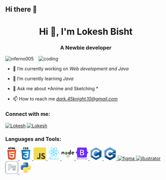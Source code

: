 ## Hi there 👋

<h1 align="center">Hi 👋, I'm Lokesh Bisht</h1>
<h3 align="center">A Newbie developer</h3>
<img align="right" alt="coding" width="400" src="https://imgs.search.brave.com/_gj8BWo1cfYfaGJDMhC6uONhOH_gNtdMVd60rj2sTMw/rs:fit:860:0:0:0/g:ce/aHR0cHM6Ly9tZWRp/YS50ZW5vci5jb20v/eUJKWnRYQ3ZrTGtB/QUFBTS90ZW5zdXJh/LXJpbXVydS5naWY.gif"

<p align="left"> <img src="https://komarev.com/ghpvc/?username=inferno005&label=Profile%20views&color=0e75b6&style=flat" alt="inferno005" /> </p>

- 🔭 I’m currently working on *Web development and Java*

- 🌱 I’m currently learning *Java*

- 💬 Ask me about *Anime and Sketching *

- 📫 How to reach me *dark.45knight.10@gmail.com*

<h3 align="left">Connect with me:</h3>
<p align="left">
<a href="https://instagram.com/dal.gat_eun" target="blank"><img align="center" src="https://raw.githubusercontent.com/rahuldkjain/github-profile-readme-generator/master/src/images/icons/Social/instagram.svg" alt="Lokesh" height="30" width="40" /></a>
<a href="https://www.linkedin.com/in/lokesh-bisht-baa16929a/" target="blank"><img align="center" src="https://imgs.search.brave.com/M5dijkr95ity7LMnp6gynK4yfeJBzzmzci1bSI-e0yM/rs:fit:500:0:0/g:ce/aHR0cHM6Ly9mcmVl/bG9nb3BuZy5jb20v/aW1hZ2VzL2FsbF9p/bWcvMTY1Njk5NDg4/M2xpbmtlZGluLWxv/Z28tdHJhbnNwYXJl/bnQucG5n" alt="Lokesh" height="40" width="40" padding="5" /></a>
</p>
<h3 align="left">Languages and Tools:</h3>
<p align="left"><a href="https://www.w3.org/html/" target="_blank" rel="noreferrer"> <img src="https://raw.githubusercontent.com/devicons/devicon/master/icons/html5/html5-original-wordmark.svg" alt="html5" width="40" height="40"/> </a> <a href="https://www.w3schools.com/css/" target="_blank" rel="noreferrer"> <img src="https://raw.githubusercontent.com/devicons/devicon/master/icons/css3/css3-original-wordmark.svg" alt="css3" width="40" height="40"/> </a><a href="https://developer.mozilla.org/en-US/docs/Web/JavaScript" target="_blank" rel="noreferrer"> <img src="https://raw.githubusercontent.com/devicons/devicon/master/icons/javascript/javascript-original.svg" alt="javascript" width="40" height="40"/> </a><a href="https://reactjs.org/" target="_blank" rel="noreferrer"> <img src="https://raw.githubusercontent.com/devicons/devicon/master/icons/react/react-original-wordmark.svg" alt="react" width="40" height="40"/> </a> <a href="https://nodejs.org" target="_blank" rel="noreferrer"> <img src="https://raw.githubusercontent.com/devicons/devicon/master/icons/nodejs/nodejs-original-wordmark.svg" alt="nodejs" width="40" height="40"/> </a>  <a href="https://getbootstrap.com" target="_blank" rel="noreferrer"> <img src="https://raw.githubusercontent.com/devicons/devicon/master/icons/bootstrap/bootstrap-plain-wordmark.svg" alt="bootstrap" width="40" height="40"/> </a> <a href="https://www.cprogramming.com/" target="_blank" rel="noreferrer"> <img src="https://raw.githubusercontent.com/devicons/devicon/master/icons/c/c-original.svg" alt="c" width="40" height="40"/> </a> <a href="https://www.w3schools.com/cpp/" target="_blank" rel="noreferrer"> <img src="https://raw.githubusercontent.com/devicons/devicon/master/icons/cplusplus/cplusplus-original.svg" alt="cplusplus" width="40" height="40"/> </a>  <a href="https://www.figma.com/" target="_blank" rel="noreferrer"> <img src="https://www.vectorlogo.zone/logos/figma/figma-icon.svg" alt="figma" width="40" height="40"/> </a><a href="https://www.adobe.com/in/products/illustrator.html" target="_blank" rel="noreferrer"> <img src="https://www.vectorlogo.zone/logos/adobe_illustrator/adobe_illustrator-icon.svg" alt="illustrator" width="40" height="40"/> </a>  <a href="https://www.photoshop.com/en" target="_blank" rel="noreferrer"> <img src="https://raw.githubusercontent.com/devicons/devicon/master/icons/photoshop/photoshop-line.svg" alt="photoshop" width="40" height="40"/> </a> <a href="https://www.python.org" target="_blank" rel="noreferrer"> <img src="https://raw.githubusercontent.com/devicons/devicon/master/icons/python/python-original.svg" alt="python" width="40" height="40"/> </a>   </p>

<!--
**dalgat-eun/dalgat-eun** is a ✨ _special_ ✨ repository because its `README.md` (this file) appears on your GitHub profile.

Here are some ideas to get you started:

- 👯 I’m looking to collaborate on ...
- 🤔 I’m looking for help with ...
- 😄 Pronouns: ...
- ⚡ Fun fact: ...
-->
